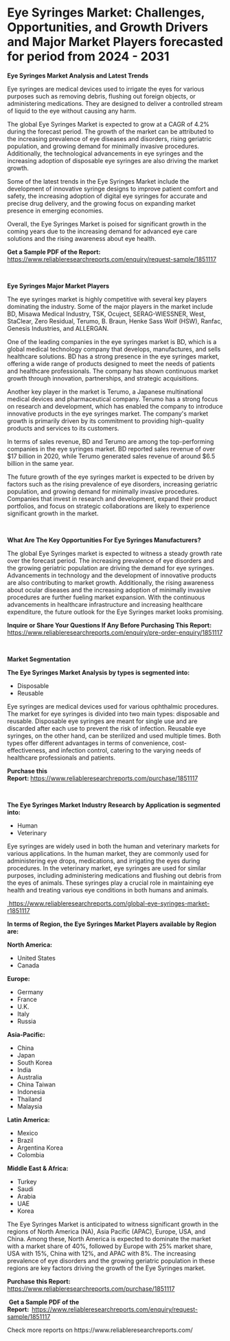 <p><h1>Eye Syringes Market: Challenges, Opportunities, and Growth Drivers and Major Market Players forecasted for period from 2024 - 2031</h1></p><p><strong>Eye Syringes Market Analysis and Latest Trends</strong></p>
<p><p>Eye syringes are medical devices used to irrigate the eyes for various purposes such as removing debris, flushing out foreign objects, or administering medications. They are designed to deliver a controlled stream of liquid to the eye without causing any harm.</p><p>The global Eye Syringes Market is expected to grow at a CAGR of 4.2% during the forecast period. The growth of the market can be attributed to the increasing prevalence of eye diseases and disorders, rising geriatric population, and growing demand for minimally invasive procedures. Additionally, the technological advancements in eye syringes and the increasing adoption of disposable eye syringes are also driving the market growth.</p><p>Some of the latest trends in the Eye Syringes Market include the development of innovative syringe designs to improve patient comfort and safety, the increasing adoption of digital eye syringes for accurate and precise drug delivery, and the growing focus on expanding market presence in emerging economies.</p><p>Overall, the Eye Syringes Market is poised for significant growth in the coming years due to the increasing demand for advanced eye care solutions and the rising awareness about eye health.</p></p>
<p><strong>Get a Sample PDF of the Report:&nbsp;</strong> <a href="https://www.reliableresearchreports.com/enquiry/request-sample/1851117">https://www.reliableresearchreports.com/enquiry/request-sample/1851117</a></p>
<p>&nbsp;</p>
<p><strong>Eye Syringes Major Market Players</strong></p>
<p><p>The eye syringes market is highly competitive with several key players dominating the industry. Some of the major players in the market include BD, Misawa Medical Industry, TSK, Ocuject, SERAG-WIESSNER, West, StaClear, Zero Residual, Terumo, B. Braun, Henke Sass Wolf (HSW), Ranfac, Genesis Industries, and ALLERGAN.</p><p>One of the leading companies in the eye syringes market is BD, which is a global medical technology company that develops, manufactures, and sells healthcare solutions. BD has a strong presence in the eye syringes market, offering a wide range of products designed to meet the needs of patients and healthcare professionals. The company has shown continuous market growth through innovation, partnerships, and strategic acquisitions.</p><p>Another key player in the market is Terumo, a Japanese multinational medical devices and pharmaceutical company. Terumo has a strong focus on research and development, which has enabled the company to introduce innovative products in the eye syringes market. The company's market growth is primarily driven by its commitment to providing high-quality products and services to its customers.</p><p>In terms of sales revenue, BD and Terumo are among the top-performing companies in the eye syringes market. BD reported sales revenue of over $17 billion in 2020, while Terumo generated sales revenue of around $6.5 billion in the same year.</p><p>The future growth of the eye syringes market is expected to be driven by factors such as the rising prevalence of eye disorders, increasing geriatric population, and growing demand for minimally invasive procedures. Companies that invest in research and development, expand their product portfolios, and focus on strategic collaborations are likely to experience significant growth in the market.</p></p>
<p>&nbsp;</p>
<p><strong>What Are The Key Opportunities For Eye Syringes Manufacturers?</strong></p>
<p><p>The global Eye Syringes market is expected to witness a steady growth rate over the forecast period. The increasing prevalence of eye disorders and the growing geriatric population are driving the demand for eye syringes. Advancements in technology and the development of innovative products are also contributing to market growth. Additionally, the rising awareness about ocular diseases and the increasing adoption of minimally invasive procedures are further fueling market expansion. With the continuous advancements in healthcare infrastructure and increasing healthcare expenditure, the future outlook for the Eye Syringes market looks promising.</p></p>
<p><strong>Inquire or Share Your Questions If Any Before Purchasing This Report:</strong> <a href="https://www.reliableresearchreports.com/enquiry/pre-order-enquiry/1851117">https://www.reliableresearchreports.com/enquiry/pre-order-enquiry/1851117</a></p>
<p>&nbsp;</p>
<p><strong>Market Segmentation</strong></p>
<p><strong>The Eye Syringes Market Analysis by types is segmented into:</strong></p>
<p><ul><li>Disposable</li><li>Reusable</li></ul></p>
<p><p>Eye syringes are medical devices used for various ophthalmic procedures. The market for eye syringes is divided into two main types: disposable and reusable. Disposable eye syringes are meant for single use and are discarded after each use to prevent the risk of infection. Reusable eye syringes, on the other hand, can be sterilized and used multiple times. Both types offer different advantages in terms of convenience, cost-effectiveness, and infection control, catering to the varying needs of healthcare professionals and patients.</p></p>
<p><strong>Purchase this Report:&nbsp;</strong><a href="https://www.reliableresearchreports.com/purchase/1851117">https://www.reliableresearchreports.com/purchase/1851117</a></p>
<p>&nbsp;</p>
<p><strong>The Eye Syringes Market Industry Research by Application is segmented into:</strong></p>
<p><ul><li>Human</li><li>Veterinary</li></ul></p>
<p><p>Eye syringes are widely used in both the human and veterinary markets for various applications. In the human market, they are commonly used for administering eye drops, medications, and irrigating the eyes during procedures. In the veterinary market, eye syringes are used for similar purposes, including administering medications and flushing out debris from the eyes of animals. These syringes play a crucial role in maintaining eye health and treating various eye conditions in both humans and animals.</p></p>
<p><a href="https://www.reliableresearchreports.com/global-eye-syringes-market-r1851117">&nbsp;https://www.reliableresearchreports.com/global-eye-syringes-market-r1851117</a></p>
<p><strong>In terms of Region, the Eye Syringes Market Players available by Region are:</strong></p>
<p>
    <p> <strong> North America: </strong>
        <ul>
            <li>United States</li>
            <li>Canada</li>
        </ul>
        </p> 
    <p> <strong> Europe: </strong>
        <ul>
            <li>Germany</li>
            <li>France</li>
            <li>U.K.</li>
            <li>Italy</li>
            <li>Russia</li>
        </ul>
        </p> 
    <p> <strong> Asia-Pacific: </strong>
        <ul>
            <li>China</li>
            <li>Japan</li>
            <li>South Korea</li>
            <li>India</li>
            <li>Australia</li>
            <li>China Taiwan</li>
            <li>Indonesia</li>
            <li>Thailand</li>
            <li>Malaysia</li>
        </ul>
        </p> 
    <p> <strong> Latin America: </strong>
        <ul>
            <li>Mexico</li>
            <li>Brazil</li>
            <li>Argentina Korea</li>
            <li>Colombia</li>
        </ul>
        </p> 
    <p> <strong> Middle East & Africa: </strong>
        <ul>
            <li>Turkey</li>
            <li>Saudi</li>
            <li>Arabia</li>
            <li>UAE</li>
            <li>Korea</li>
        </ul>
    </p>
    </p>
<p><p>The Eye Syringes Market is anticipated to witness significant growth in the regions of North America (NA), Asia Pacific (APAC), Europe, USA, and China. Among these, North America is expected to dominate the market with a market share of 40%, followed by Europe with 25% market share, USA with 15%, China with 12%, and APAC with 8%. The increasing prevalence of eye disorders and the growing geriatric population in these regions are key factors driving the growth of the Eye Syringes market.</p></p>
<p><strong>Purchase this Report: </strong><a href="https://www.reliableresearchreports.com/purchase/1851117">https://www.reliableresearchreports.com/purchase/1851117</a></p>
<p>&nbsp;<strong>Get a Sample PDF of the Report:&nbsp;&nbsp;</strong><a href="https://www.reliableresearchreports.com/enquiry/request-sample/1851117">https://www.reliableresearchreports.com/enquiry/request-sample/1851117</a></p>
<p><strong></strong></p>
<p>Check more reports on https://www.reliableresearchreports.com/</p>